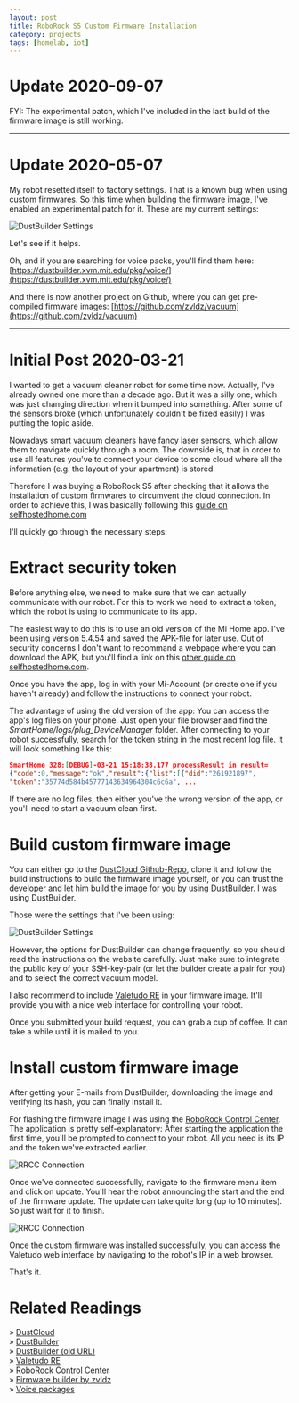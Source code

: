 ```yaml
---
layout: post
title: RoboRock S5 Custom Firmware Installation
category: projects
tags: [homelab, iot]
---
```


Update 2020-09-07
=================

FYI: The experimental patch, which I've included in the last build of the firmware image is still working.

---


Update 2020-05-07
=================

My robot resetted itself to factory settings. That is a known bug when using custom firmwares. So this time when building the firmware image, I've enabled an experimental patch for it. These are my current settings:

![DustBuilder Settings](/assets/img/posts/2020-05-07/dustbuilder-settings.JPG)

Let's see if it helps. 

Oh, and if you are searching for voice packs, you'll find them here: [https://dustbuilder.xvm.mit.edu/pkg/voice/](https://dustbuilder.xvm.mit.edu/pkg/voice/)

And there is now another project on Github, where you can get pre-compiled firmware images: [https://github.com/zvldz/vacuum](https://github.com/zvldz/vacuum)

---


Initial Post 2020-03-21
=======================

I wanted to get a vacuum cleaner robot for some time now. Actually, I've already owned one more than a decade ago. But it was a silly one, which was just changing direction when it bumped into something. After some of the sensors broke (which unfortunately couldn't be fixed easily) I was putting the topic aside.

Nowadays smart vacuum cleaners have fancy laser sensors, which allow them to navigate quickly through a room. The downside is, that in order to use all features you've to connect your device to some cloud where all the information (e.g. the layout of your apartment) is stored.

Therefore I was buying a RoboRock S5 after checking that it allows the installation of custom firmwares to circumvent the cloud connection. In order to achieve this, I was basically following this [guide on selfhostedhome.com](https://selfhostedhome.com/cloud-free-smart-vacuum-valetudo-for-roborock-s5/) 

I'll quickly go through the necessary steps:

Extract security token
======================

Before anything else, we need to make sure that we can actually communicate with our robot. For this to work we need to extract a token, which the robot is using to communicate to its app. 

The easiest way to do this is to use an old version of the Mi Home app. I've been using version 5.4.54 and saved the APK-file for later use. Out of security concerns I don't want to recommand a webpage where you can download the APK, but you'll find a link on this [other guide on selfhostedhome.com](https://selfhostedhome.com/zoned-cleaning-with-the-xiaomi-roborock-s5-robotic-vacuum/).

Once you have the app, log in with your Mi-Account (or create one if you haven't already) and follow the instructions to connect your robot.

The advantage of using the old version of the app: You can access the app's log files on your phone. Just open your file browser and find the *SmartHome/logs/plug_DeviceManager* folder. After connecting to your robot successfully, search for the token string in the most recent log file. It will look something like this:
```json
SmartHome 328:[DEBUG]-03-21 15:18:38.177 processResult in result=
{"code":0,"message":"ok","result":{"list":[{"did":"261921897",
"token":"35774d584b45777143634964304c6c6a", ...
```

If there are no log files, then either you've the wrong version of the app, or you'll need to start a vacuum clean first.

Build custom firmware image
===========================

You can either go to the [DustCloud Github-Repo](https://github.com/dgiese/dustcloud), clone it and follow the build instructions to build the firmware image yourself, or you can trust the developer and let him build the image for you by using [DustBuilder](https://builder.dontvacuum.me/). I was using DustBuilder. 

Those were the settings that I've been using:

![DustBuilder Settings](/assets/img/posts/2020-03-21/dustbuilder-settings.JPG)

However, the options for DustBuilder can change frequently, so you should read the instructions on the website carefully. Just make sure to integrate the public key of your SSH-key-pair (or let the builder create a pair for you) and to select the correct vacuum model.

I also recommend to include [Valetudo RE](https://github.com/rand256/valetudo) in your firmware image. It'll provide you with a nice web interface for controlling your robot.

Once you submitted your build request, you can grab a cup of coffee. It can take a while until it is mailed to you.

Install custom firmware image
=============================

After getting your E-mails from DustBuilder, downloading the image and verifying its hash, you can finally install it.

For flashing the firmware image I was using the [RoboRock Control Center](https://github.com/LazyT/rrcc). The application is pretty self-explanatory: After starting the application the first time, you'll be prompted to connect to your robot. All you need is its IP and the token we've extracted earlier.

![RRCC Connection](/assets/img/posts/2020-03-21/rrcc-v088-01.JPG)

Once we've connected successfully, navigate to the firmware menu item and click on update. You'll hear the robot announcing the start and the end of the firmware update. The update can take quite long (up to 10 minutes). So just wait for it to finish. 

![RRCC Connection](/assets/img/posts/2020-03-21/rrcc-v088-02.JPG)

Once the custom firmware was installed successfully, you can access the Valetudo web interface by navigating to the robot's IP in a web browser.

That's it.

Related Readings
================

&raquo; [DustCloud](https://github.com/dgiese/dustcloud)  
&raquo; [DustBuilder](https://builder.dontvacuum.me/)  
&raquo; [DustBuilder (old URL)](https://dustbuilder.xvm.mit.edu/)  
&raquo; [Valetudo RE](https://github.com/rand256/valetudo)  
&raquo; [RoboRock Control Center](https://github.com/LazyT/rrcc)  
&raquo; [Firmware builder by zvldz](https://github.com/zvldz/vacuum)  
&raquo; [Voice packages](https://dustbuilder.xvm.mit.edu/pkg/voice/) 